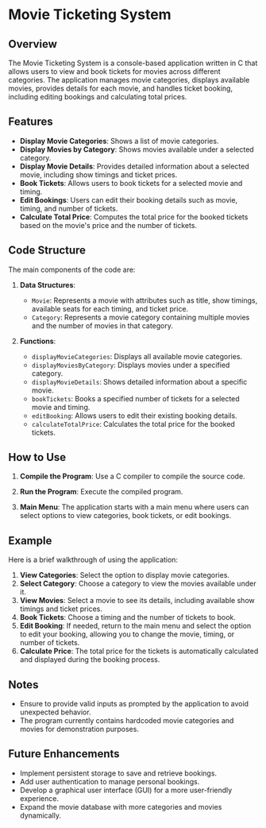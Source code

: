 # Movie Ticketing System

## Overview

The Movie Ticketing System is a console-based application written in C that allows users to view and book tickets for movies across different categories. The application manages movie categories, displays available movies, provides details for each movie, and handles ticket booking, including editing bookings and calculating total prices.

## Features

- **Display Movie Categories**: Shows a list of movie categories.
- **Display Movies by Category**: Shows movies available under a selected category.
- **Display Movie Details**: Provides detailed information about a selected movie, including show timings and ticket prices.
- **Book Tickets**: Allows users to book tickets for a selected movie and timing.
- **Edit Bookings**: Users can edit their booking details such as movie, timing, and number of tickets.
- **Calculate Total Price**: Computes the total price for the booked tickets based on the movie's price and the number of tickets.

## Code Structure

The main components of the code are:

1. **Data Structures**:
    - `Movie`: Represents a movie with attributes such as title, show timings, available seats for each timing, and ticket price.
    - `Category`: Represents a movie category containing multiple movies and the number of movies in that category.

2. **Functions**:
    - `displayMovieCategories`: Displays all available movie categories.
    - `displayMoviesByCategory`: Displays movies under a specified category.
    - `displayMovieDetails`: Shows detailed information about a specific movie.
    - `bookTickets`: Books a specified number of tickets for a selected movie and timing.
    - `editBooking`: Allows users to edit their existing booking details.
    - `calculateTotalPrice`: Calculates the total price for the booked tickets.

## How to Use

1. **Compile the Program**: Use a C compiler to compile the source code.

2. **Run the Program**: Execute the compiled program.

3. **Main Menu**: The application starts with a main menu where users can select options to view categories, book tickets, or edit bookings.

## Example

Here is a brief walkthrough of using the application:

1. **View Categories**: Select the option to display movie categories.
2. **Select Category**: Choose a category to view the movies available under it.
3. **View Movies**: Select a movie to see its details, including available show timings and ticket prices.
4. **Book Tickets**: Choose a timing and the number of tickets to book.
5. **Edit Booking**: If needed, return to the main menu and select the option to edit your booking, allowing you to change the movie, timing, or number of tickets.
6. **Calculate Price**: The total price for the tickets is automatically calculated and displayed during the booking process.

## Notes

- Ensure to provide valid inputs as prompted by the application to avoid unexpected behavior.
- The program currently contains hardcoded movie categories and movies for demonstration purposes.

## Future Enhancements

- Implement persistent storage to save and retrieve bookings.
- Add user authentication to manage personal bookings.
- Develop a graphical user interface (GUI) for a more user-friendly experience.
- Expand the movie database with more categories and movies dynamically.
